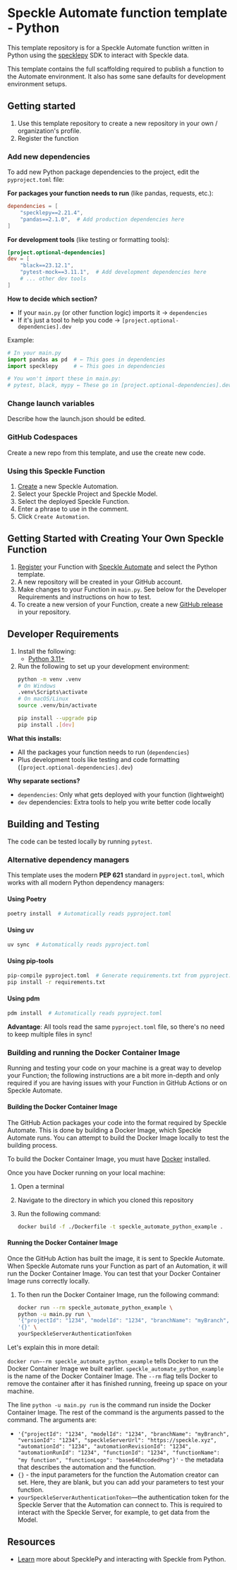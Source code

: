 # Speckle Automate function template - Python

This template repository is for a Speckle Automate function written in Python
using the [specklepy](https://pypi.org/project/specklepy/) SDK to interact with Speckle data.

This template contains the full scaffolding required to publish a function to the Automate environment.
It also has some sane defaults for development environment setups.

## Getting started

1. Use this template repository to create a new repository in your own / organization's profile.
2. Register the function 

### Add new dependencies

To add new Python package dependencies to the project, edit the `pyproject.toml` file:

**For packages your function needs to run** (like pandas, requests, etc.):
```toml
dependencies = [
    "specklepy==2.21.4",
    "pandas==2.1.0",  # Add production dependencies here
]
```

**For development tools** (like testing or formatting tools):
```toml
[project.optional-dependencies]
dev = [
    "black==23.12.1",
    "pytest-mock==3.11.1",  # Add development dependencies here
    # ... other dev tools
]
```

**How to decide which section?**
- If your `main.py` (or other function logic) imports it → `dependencies`
- If it's just a tool to help you code → `[project.optional-dependencies].dev`

Example:
```python
# In your main.py
import pandas as pd  # ← This goes in dependencies
import specklepy     # ← This goes in dependencies

# You won't import these in main.py:
# pytest, black, mypy ← These go in [project.optional-dependencies].dev
```

### Change launch variables

Describe how the launch.json should be edited.

### GitHub Codespaces

Create a new repo from this template, and use the create new code.

### Using this Speckle Function

1. [Create](https://automate.speckle.dev/) a new Speckle Automation.
1. Select your Speckle Project and Speckle Model.
1. Select the deployed Speckle Function.
1. Enter a phrase to use in the comment.
1. Click `Create Automation`.

## Getting Started with Creating Your Own Speckle Function

1. [Register](https://automate.speckle.dev/) your Function with [Speckle Automate](https://automate.speckle.dev/) and select the Python template.
1. A new repository will be created in your GitHub account.
1. Make changes to your Function in `main.py`. See below for the Developer Requirements and instructions on how to test.
1. To create a new version of your Function, create a new [GitHub release](https://docs.github.com/en/repositories/releasing-projects-on-github/managing-releases-in-a-repository) in your repository.

## Developer Requirements

1. Install the following:
    - [Python 3.11+](https://www.python.org/downloads/)
1. Run the following to set up your development environment:
    ```bash
    python -m venv .venv
    # On Windows
    .venv\Scripts\activate
    # On macOS/Linux
    source .venv/bin/activate
    
    pip install --upgrade pip
    pip install .[dev]
    ```

**What this installs:**
- All the packages your function needs to run (`dependencies`)
- Plus development tools like testing and code formatting (`[project.optional-dependencies].dev`)

**Why separate sections?**
- `dependencies`: Only what gets deployed with your function (lightweight)
- `dev` dependencies: Extra tools to help you write better code locally

## Building and Testing

The code can be tested locally by running `pytest`.

### Alternative dependency managers

This template uses the modern **PEP 621** standard in `pyproject.toml`, which works with all modern Python dependency managers:

#### Using Poetry
```bash
poetry install  # Automatically reads pyproject.toml
```

#### Using uv
```bash
uv sync  # Automatically reads pyproject.toml
```

#### Using pip-tools
```bash
pip-compile pyproject.toml  # Generate requirements.txt from pyproject.toml
pip install -r requirements.txt
```

#### Using pdm
```bash
pdm install  # Automatically reads pyproject.toml
```

**Advantage**: All tools read the same `pyproject.toml` file, so there's no need to keep multiple files in sync!

### Building and running the Docker Container Image

Running and testing your code on your machine is a great way to develop your Function; the following instructions are a bit more in-depth and only required if you are having issues with your Function in GitHub Actions or on Speckle Automate.

#### Building the Docker Container Image

The GitHub Action packages your code into the format required by Speckle Automate. This is done by building a Docker Image, which Speckle Automate runs. You can attempt to build the Docker Image locally to test the building process.

To build the Docker Container Image, you must have [Docker](https://docs.docker.com/get-docker/) installed.

Once you have Docker running on your local machine:

1. Open a terminal
1. Navigate to the directory in which you cloned this repository
1. Run the following command:

    ```bash
    docker build -f ./Dockerfile -t speckle_automate_python_example .
    ```

#### Running the Docker Container Image

Once the GitHub Action has built the image, it is sent to Speckle Automate. When Speckle Automate runs your Function as part of an Automation, it will run the Docker Container Image. You can test that your Docker Container Image runs correctly locally.

1. To then run the Docker Container Image, run the following command:

    ```bash
    docker run --rm speckle_automate_python_example \
    python -u main.py run \
    '{"projectId": "1234", "modelId": "1234", "branchName": "myBranch", "versionId": "1234", "speckleServerUrl": "https://speckle.xyz", "automationId": "1234", "automationRevisionId": "1234", "automationRunId": "1234", "functionId": "1234", "functionName": "my function", "functionLogo": "base64EncodedPng"}' \
    '{}' \
    yourSpeckleServerAuthenticationToken
    ```

Let's explain this in more detail:

`docker run—-rm speckle_automate_python_example` tells Docker to run the Docker Container Image we built earlier. `speckle_automate_python_example` is the name of the Docker Container Image. The `--rm` flag tells Docker to remove the container after it has finished running, freeing up space on your machine.

The line `python -u main.py run` is the command run inside the Docker Container Image. The rest of the command is the arguments passed to the command. The arguments are:

- `'{"projectId": "1234", "modelId": "1234", "branchName": "myBranch", "versionId": "1234", "speckleServerUrl": "https://speckle.xyz", "automationId": "1234", "automationRevisionId": "1234", "automationRunId": "1234", "functionId": "1234", "functionName": "my function", "functionLogo": "base64EncodedPng"}'` - the metadata that describes the automation and the function.
- `{}` - the input parameters for the function the Automation creator can set. Here, they are blank, but you can add your parameters to test your function.
- `yourSpeckleServerAuthenticationToken`—the authentication token for the Speckle Server that the Automation can connect to. This is required to interact with the Speckle Server, for example, to get data from the Model.

## Resources

- [Learn](https://speckle.guide/dev/python.html) more about SpecklePy and interacting with Speckle from Python.